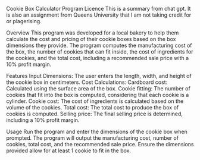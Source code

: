 Cookie Box Calculator Program
Licence
This is a summary from chat gpt. It is also an assignment from Queens University that I am not taking credit for or plagerising.

Overview
This program was developed for a local bakery to help them calculate the cost and pricing of their cookie boxes based on the box dimensions they provide. The program computes the manufacturing cost of the box, the number of cookies that can fit inside, the cost of ingredients for the cookies, and the total cost, including a recommended sale price with a 10% profit margin.

Features
Input Dimensions: The user enters the length, width, and height of the cookie box in centimeters.
Cost Calculations:
Cardboard cost: Calculated using the surface area of the box.
Cookie fitting: The number of cookies that fit into the box is computed, considering that each cookie is a cylinder.
Cookie cost: The cost of ingredients is calculated based on the volume of the cookies.
Total cost: The total cost to produce the box of cookies is computed.
Selling price: The final selling price is determined, including a 10% profit margin.

Usage
Run the program and enter the dimensions of the cookie box when prompted.
The program will output the manufacturing cost, number of cookies, total cost, and the recommended sale price.
Ensure the dimensions provided allow for at least 1 cookie to fit in the box.

